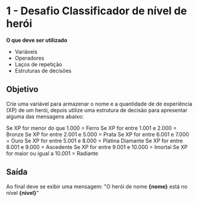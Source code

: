 # 1 - Desafio Classificador de nível de herói

**O que deve ser utilizado**

- Variáveis
- Operadores
- Laços  de  repetição
- Estruturas de decisões

## Objetivo

Crie uma variável para armazenar o nome e a quantidade de de experiência (XP) de um herói, depois utilize uma estrutura de decisão para apresentar alguma das mensagens abaixo:

Se XP for menor do que 1.000 = Ferro
Se XP for entre 1.001 e 2.000 = Bronze
Se XP for entre 2.001 e 5.000 = Prata 
Se XP for entre 6.001 e 7.000 = Ouro
Se XP for entre 5.001 e 8.000 = Platina Diamante
Se XP for entre 8.001 e 9.000 = Ascedente
Se XP for entre 9.001 e 10.000 = Imortal
Se XP for maior ou igual a 10.001 = Radiante

## Saída 

Ao final deve se exibir uma mensagem:
"O herói de nome **{nome}** está no nível **{nivel}**"